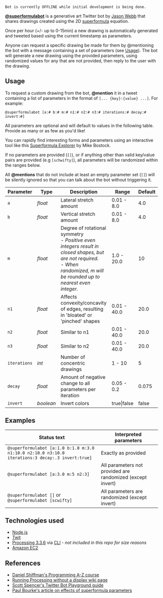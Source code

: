     Bot is currently OFFLINE while initial development is being done.

__[@superformulabot](https://twitter.com/superformulabot)__ is a generative art Twitter bot by [Jason Webb](http://jasonwebb.io) that shares drawings created using the 2D [superformula](https://en.wikipedia.org/wiki/Superformula) equation.

Once per hour (+/- up to 0-15min) a new drawing is automatically generated and tweeted based using the current timestamp as parameters. 

Anyone can request a specific drawing be made for them by @mentioning the bot with a message containing a set of parameters (see [Usage](#usage)). The bot will generate a new drawing using the provided parameters, using randomized values for any that are not provided, then reply to the user with the drawing.

## Usage 
To request a custom drawing from the bot, __@mention__ it in a tweet containing a list of parameters in the format of `[... {key}:{value} ...]`. For example:

    @superformulabot [a:# b:# m:# n1:# n2:# n3:# iterations:# decay:# invert:#]

All parameters are optional and will default to values in the following table. Provide as many or as few as you'd like!

You can rapidly find interesting forms and parameters using an interactive tool like this [Superformula Explorer](https://bl.ocks.org/mbostock/1021103) by Mike Bostock.

If no parameters are provided (`[]`), or if anything other than valid key/value pairs are provided (e.g `[schwifty]`), all parameters will be randomized within the ranges below.

All __@mentions__ that do not include at least an empty parameter set (`[]`) will be silently ignored so that you can talk about the bot without triggering it.

| Parameter | Type      | Description | Range | Default |
|---        |---        |---          |---    |---      |
| `a`       | _float_   | Lateral stretch amount | 0.01 - 8.0 | 4.0 |
| `b`       | _float_   | Vertical stretch amount | 0.01 - 8.0 | 4.0 |
| `m`       | _float_   | Degree of rotational symmetry<br>_- Positive even integers result in closed shapes, but are not required._<br>_- When randomized, m will be rounded up to nearest even integer._  | 1.0 - 20.0 | 10 |
| `n1`      | _float_   | Affects convexity/concavity of edges, resulting in 'bloated' or 'pinched' shapes | 0.01 - 40.0 | 20.0 |
| `n2`      | _float_   | Similar to n1 | 0.01 - 40.0 | 20.0 |
| `n3`      | _float_   | Similar to n2 | 0.01 - 40.0 | 20.0 |
| `iterations` | _int_  | Number of concentric drawings | 1 - 10 | 5 |
| `decay`   | _float_   | Amount of negative change to all parameters per iteration | 0.05 - 0.2 | 0.075 |
| `invert`  | _boolean_ | Invert colors | true\|false | false |

## Examples

| Status text | Interpreted parameters |
|---              |---                 |
| `@superformulabot [a:1.0 b:1.0 m:3.0 n1:10.0 n2:10.0 n3:10.0 iterations:3 decay:.3 invert:true]` | Exactly as provided |
| `@superformulabot [a:3.0 m:5 n2:3]` | All parameters not provided are randomized (except invert) |
| `@superformulabot []` or `@superformulabot [scwifty]` | All parameters are randomized (except invert) |

## Technologies used
* [Node.js](https://nodejs.org)
* [Twit](https://github.com/ttezel/twit)
* [Processing 3.3.6](https://processing.org/) via [CLI](https://github.com/processing/processing/wiki/Command-Line) - _not included in this repo for size reasons_
* [Amazon EC2](https://aws.amazon.com/ec2/)

## References
* [Daniel Shiffman's Programming A-Z course](http://shiffman.net/a2z/twitter-bots/)
* [Running Processing without a display wiki page](https://github.com/processing/processing/wiki/Running-without-a-Display)
* [Scott Spencer's Twitter Bot Playground guide](https://spences10.gitbooks.io/twitter-bot-playground/content/)
* [Paul Bourke's article on effects of superformula parameters](http://paulbourke.net/geometry/supershape/)